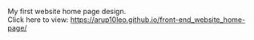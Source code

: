 My first website home page design.<br>
Click here to view: https://arup10leo.github.io/front-end_website_home-page/
